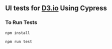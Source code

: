 ## UI tests for [D3.io](https://www.d3a.io/) Using Cypress

### To Run Tests

```npm install```

```npm run test```

